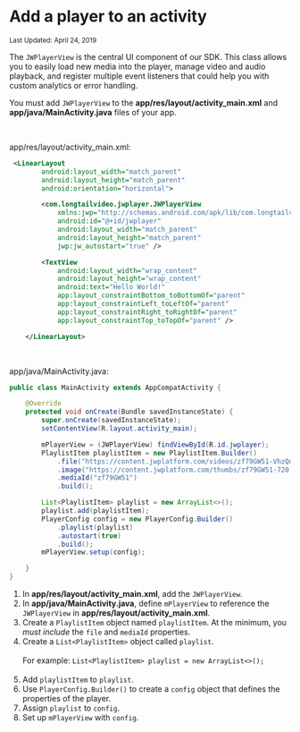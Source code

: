 # Add a player to an activity

<sup>Last Updated: April 24, 2019</sup>

The `JWPlayerView` is the central UI component of our SDK. This class allows you to easily load new media into the player, manage video and audio playback, and register multiple event listeners that could help you with custom analytics or error handling.

You must add `JWPlayerView` to the **app/res/layout/activity_main.xml** and **app/java/MainActivity.java** files of your app.

<br/>

app/res/layout/activity_main.xml:
```xml
 <LinearLayout
        android:layout_width="match_parent"
        android:layout_height="match_parent"
        android:orientation="horizontal">

        <com.longtailvideo.jwplayer.JWPlayerView
            xmlns:jwp="http://schemas.android.com/apk/lib/com.longtailvideo.jwplayer"
            android:id="@+id/jwplayer"
            android:layout_width="match_parent"
            android:layout_height="match_parent"
            jwp:jw_autostart="true" />

        <TextView
            android:layout_width="wrap_content"
            android:layout_height="wrap_content"
            android:text="Hello World!"
            app:layout_constraintBottom_toBottomOf="parent"
            app:layout_constraintLeft_toLeftOf="parent"
            app:layout_constraintRight_toRightOf="parent"
            app:layout_constraintTop_toTopOf="parent" />

    </LinearLayout>
```

<br/>

app/java/MainActivity.java:
```java
public class MainActivity extends AppCompatActivity {

    @Override
    protected void onCreate(Bundle savedInstanceState) {
        super.onCreate(savedInstanceState);
        setContentView(R.layout.activity_main);

        mPlayerView = (JWPlayerView) findViewById(R.id.jwplayer);
        PlaylistItem playlistItem = new PlaylistItem.Builder()
            .file("https://content.jwplatform.com/videos/zf79GW51-VhzQqByf.mp4")
            .image("https://content.jwplatform.com/thumbs/zf79GW51-720.jpg")
            .mediaId("zf79GW51")
            .build();

        List<PlaylistItem> playlist = new ArrayList<>();
        playlist.add(playlistItem);
        PlayerConfig config = new PlayerConfig.Builder()
            .playlist(playlist)
            .autostart(true)
            .build();
        mPlayerView.setup(config);

    }
}
```

1. In **app/res/layout/activity_main.xml**, add the `JWPlayerView`.
2. In **app/java/MainActivity.java**, define `mPlayerView` to reference the `JWPlayerView` in **app/res/layout/activity_main.xml**.
3. Create a `PlaylistItem` object named `playlistItem`. At the minimum, you *must include* the `file` and `mediaId` properties.
4. Create a `List<PlaylistItem>` object called `playlist`. <br/><br/>For example: `List<PlaylistItem> playlist = new ArrayList<>();`<br/><br/>
5. Add `playlistItem` to `playlist`.
6. Use `PlayerConfig.Builder()` to create a `config` object that defines the properties of the player.
7. Assign `playlist` to `config`.
8. Set up `mPlayerView` with `config`.